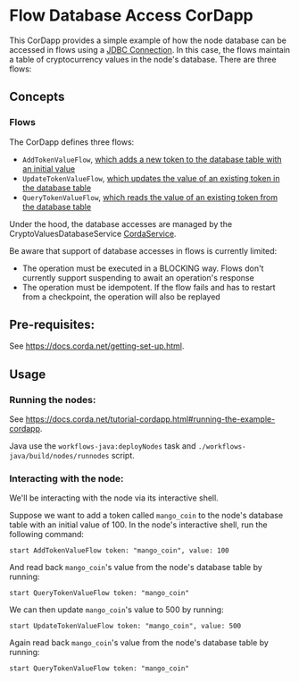 # Flow Database Access CorDapp

This CorDapp provides a simple example of how the node database can be accessed in flows using a [JDBC Connection](https://docs.corda.net/docs/corda-os/api-persistence.html#jdbc-session). In this case, the flows
maintain a table of cryptocurrency values in the node's database. There are three flows:


## Concepts

### Flows

The CorDapp defines three flows:

* `AddTokenValueFlow`, [which adds a new token to the database table with an initial value](./workflows-java/src/main/java/net/corda/samples/flowdb/AddTokenValueFlow.java#L34-L48)
* `UpdateTokenValueFlow`, [which updates the value of an existing token in the database table](./workflows-java/src/main/java/net/corda/samples/flowdb/UpdateTokenValueFlow.java#L34-L42)
* `QueryTokenValueFlow`, [which reads the value of an existing token from the database table](./workflows-java/src/main/java/net/corda/samples/flowdb/QueryTokenValueFlow.java#L32-L40)

Under the hood, the database accesses are managed by the CryptoValuesDatabaseService [CordaService](https://training.corda.net/corda-details/automation/#services).

Be aware that support of database accesses in flows is currently limited:

* The operation must be executed in a BLOCKING way. Flows don't currently support suspending to await an operation's response
* The operation must be idempotent. If the flow fails and has to restart from a checkpoint, the operation will also be replayed


## Pre-requisites:

See https://docs.corda.net/getting-set-up.html.


## Usage

### Running the nodes:

See https://docs.corda.net/tutorial-cordapp.html#running-the-example-cordapp.

Java use the `workflows-java:deployNodes` task and `./workflows-java/build/nodes/runnodes` script.

### Interacting with the node:

We'll be interacting with the node via its interactive shell.

Suppose we want to add a token called `mango_coin` to the node's database table with an initial value of 100. In the
node's interactive shell, run the following command:

    start AddTokenValueFlow token: "mango_coin", value: 100

And read back `mango_coin`'s value from the node's database table by running:

    start QueryTokenValueFlow token: "mango_coin"

We can then update `mango_coin`'s value to 500 by running:

    start UpdateTokenValueFlow token: "mango_coin", value: 500

Again read back `mango_coin`'s value from the node's database table by running:

    start QueryTokenValueFlow token: "mango_coin"

